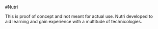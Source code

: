 #Nutri

This is proof of concept and not meant for actual use. Nutri developed to aid learning and gain experience with a multitude of technicologies.
